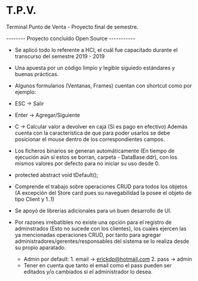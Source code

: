 # T.P.V.
Terminal Punto de Venta - Proyecto final de semestre.

-------- Proyecto concluido Open Source -----------
- Se aplicó todo lo referente a HCI, el cuál fue capacitado durante el transcurso del semestre 2019 - 2019
- Una apuesta por un código limpio y legible siguiedo estándares y buenas prácticas.
- Algunos formularios (Ventanas, Frames) cuentan con shortcut como por ejemplo:
 - ESC  -> Salir
 - Enter -> Agregar/Siguiente
 - C -> Calcular valor a devolver en caja (Si es pago en efectivo)
  Además cuenta con la característica de que para poder usarlos se debe posicionar el mouse dentro de los correspondientes campos. 
- Los ficheros binarios se generan automáticamente (En tiempo de ejecución aún si estos se borran, carpeta - DataBase.ddr), 
   con los mismos valores por defecto para no iniciar su uso desde 0.
   
 - protected abstract void tDefault();
   
- Comprende el trabajo sobre operaciones CRUD para todos los objetos (A excepción del Store card pues su navegabilidad la posee
  el objeto de tipo Client y 1..1)
- Se apoyó de librerias adicionales para un buen desarrollo de UI.
- Por razones irrebatibles no existe una opción para el registro de adminstrados (Esto no sucede con los clientes), los cuales ejercen 
  las ya mencionadas operaciones CRUD, por tanto para agregar administradores/gerentes/responsables del sistema se lo realiza desde 
  su propio aparatado.
  - Admin por default: 1. email -> erickdp@hotmail.com
                        2. pass  -> admin
  - Tener en cuenta que tanto el email como el pass pueden ser editados y/o cambiados si el administrador lo desea.
